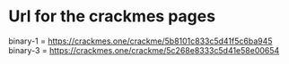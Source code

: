 # Url for the crackmes pages

binary-1 = https://crackmes.one/crackme/5b8101c833c5d41f5c6ba945
binary-3 = https://crackmes.one/crackme/5c268e8333c5d41e58e00654
